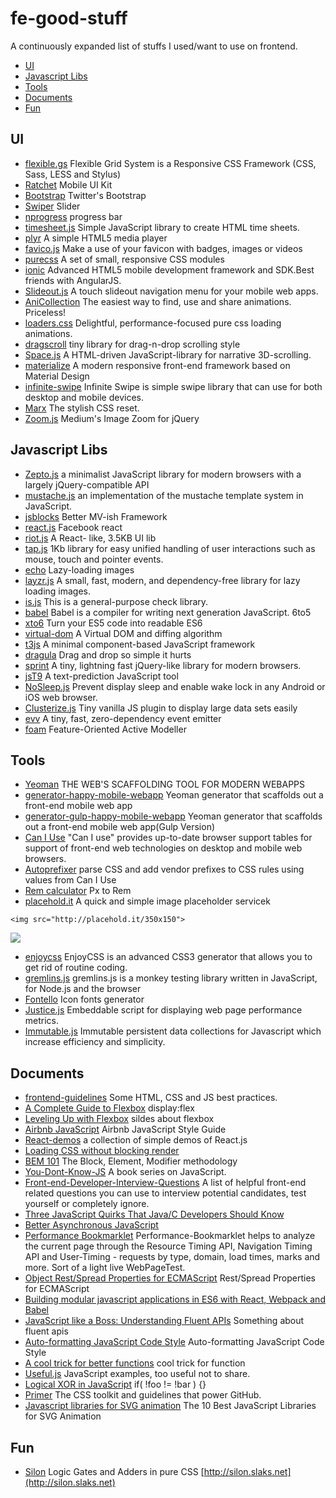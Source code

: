 # fe-good-stuff
A continuously expanded list of stuffs I used/want to use on frontend. 

- [UI](#ui) 
- [Javascript Libs](#javascript-libs)
- [Tools](#tools)
- [Documents](#documents)
- [Fun](#fun)

## UI
- [flexible.gs](https://github.com/flexiblegs) Flexible Grid System is a Responsive CSS Framework (CSS, Sass, LESS and Stylus)
- [Ratchet](http://goratchet.com) Mobile UI Kit
- [Bootstrap](http://getbootstrap.com/) Twitter's Bootstrap
- [Swiper](https://github.com/nolimits4web/Swiper) Slider
- [nprogress](https://github.com/rstacruz/nprogress)  progress bar
- [timesheet.js](https://github.com/sbstjn/timesheet.js) Simple JavaScript library to create HTML time sheets. 
- [plyr](https://github.com/Selz/plyr) A simple HTML5 media player
- [favico.js](http://lab.ejci.net/favico.js/) Make a use of your favicon with badges, images or videos
- [purecss](http://purecss.io/) A set of small, responsive CSS modules 
- [ionic](https://github.com/driftyco/ionic) Advanced HTML5 mobile development framework and SDK.Best friends with AngularJS.
- [Slideout.js](https://github.com/Mango/slideout) A touch slideout navigation menu for your mobile web apps.
- [AniCollection](https://github.com/anicollection/anicollection) The easiest way to find, use and share animations. Priceless!
- [loaders.css](https://github.com/ConnorAtherton/loaders.css) Delightful, performance-focused pure css loading animations.
- [dragscroll](https://github.com/asvd/dragscroll) tiny library for drag-n-drop scrolling style
- [Space.js](https://github.com/gopatrik/space.js)  A HTML-driven JavaScript-library for narrative 3D-scrolling. 
- [materialize](http://materializecss.com/) A modern responsive front-end framework based on Material Design
- [infinite-swipe](https://github.com/mctenshi/infinite-swipe) Infinite Swipe is simple swipe library that can use for both desktop and mobile devices.
- [Marx](https://github.com/mblode/marx) The stylish CSS reset.
- [Zoom.js](https://github.com/fat/zoom.js) Medium's Image Zoom for jQuery

## Javascript Libs
- [Zepto.js](http://zeptojs.com) a minimalist JavaScript library for modern browsers with a largely jQuery-compatible API
- [mustache.js](https://github.com/janl/mustache.js/)  an implementation of the mustache template system in JavaScript.
- [jsblocks](https://github.com/astoilkov/jsblocks) Better MV-ish Framework 
- [react.js](https://github.com/facebook/react) Facebook react
- [riot.js](https://github.com/muut/riotjs) A React- like, 3.5KB UI lib
- [tap.js](https://github.com/pukhalski/tap) 1Kb library for easy unified handling of user interactions such as mouse, touch and pointer events.
- [echo](https://github.com/toddmotto/echo) Lazy-loading images 
- [layzr.js](https://github.com/callmecavs/layzr.js) A small, fast, modern, and dependency-free library for lazy loading images. 
- [is.js](https://github.com/arasatasaygin/is.js) This is a general-purpose check library.
- [babel](https://github.com/babel/babel) Babel is a compiler for writing next generation JavaScript. 6to5
- [xto6](https://github.com/mohebifar/xto6) Turn your ES5 code into readable ES6
- [virtual-dom](https://github.com/Matt-Esch/virtual-dom) A Virtual DOM and diffing algorithm
- [t3js](https://github.com/box/t3js) A minimal component-based JavaScript framework
- [dragula](https://github.com/bevacqua/dragula) Drag and drop so simple it hurts
- [sprint](https://github.com/bendc/sprint) A tiny, lightning fast jQuery-like library for modern browsers.
- [jsT9](https://github.com/talyssonoc/jsT9) A text-prediction JavaScript tool
- [NoSleep.js](https://github.com/richtr/NoSleep.js) Prevent display sleep and enable wake lock in any Android or iOS web browser.
- [Clusterize.js](https://github.com/NeXTs/Clusterize.js) Tiny vanilla JS plugin to display large data sets easily
- [evv](https://github.com/chrisdavies/eev) A tiny, fast, zero-dependency event emitter
- [foam](https://github.com/foam-framework/foam) Feature-Oriented Active Modeller

## Tools
- [Yeoman](http://yeoman.io/) THE WEB'S SCAFFOLDING TOOL FOR MODERN WEBAPPS
- [generator-happy-mobile-webapp](https://github.com/zerob13/generator-happy-mobile-webapp) Yeoman generator that scaffolds out a front-end mobile web app    
- [generator-gulp-happy-mobile-webapp](https://github.com/zerob13/generator-gulp-happy-mobile-webapp) Yeoman generator that scaffolds out a front-end mobile web app(Gulp Version)
- [Can I Use](http://caniuse.com/) "Can I use" provides up-to-date browser support tables for support of front-end web technologies on desktop and mobile web browsers.
- [Autoprefixer](https://github.com/postcss/autoprefixer)  parse CSS and add vendor prefixes to CSS rules using values from Can I Use
- [Rem calculator](https://offroadcode.com/prototypes/rem-calculator/) Px to Rem 
- [placehold.it](http://placehold.it/) A quick and simple image placeholder servicek
```
<img src="http://placehold.it/350x150">
```

![](http://placehold.it/350x150)

- [enjoycss](http://enjoycss.com/) EnjoyCSS is an advanced CSS3 generator that allows you to get rid of routine coding.
- [gremlins.js](https://github.com/marmelab/gremlins.js) gremlins.js is a monkey testing library written in JavaScript, for Node.js and the browser
- [Fontello](http://fontello.com/) Icon fonts generator
- [Justice.js](https://github.com/okor/justice) Embeddable script for displaying web page performance metrics.
- [Immutable.js](https://github.com/facebook/immutable-js) Immutable persistent data collections for Javascript which increase efficiency and simplicity. 

## Documents 
- [frontend-guidelines](https://github.com/bendc/frontend-guidelines) Some HTML, CSS and JS best practices.
- [A Complete Guide to Flexbox](https://css-tricks.com/snippets/css/a-guide-to-flexbox/) display:flex
- [Leveling Up with Flexbox](https://www.slideshare.net/slideshow/embed_code/32757509)  sildes about flexbox
- [Airbnb JavaScript](https://github.com/airbnb/javascript) Airbnb JavaScript Style Guide
- [React-demos](https://github.com/ruanyf/react-demos) a collection of simple demos of React.js
- [Loading CSS without blocking render](http://keithclark.co.uk/articles/loading-css-without-blocking-render/)
- [BEM 101](https://css-tricks.com/bem-101/) The Block, Element, Modifier methodology
- [You-Dont-Know-JS](https://github.com/getify/You-Dont-Know-JS) A book series on JavaScript.
- [Front-end-Developer-Interview-Questions](https://github.com/h5bp/Front-end-Developer-Interview-Questions) A list of helpful front-end related questions you can use to interview potential candidates, test yourself or completely ignore. 
- [Three JavaScript Quirks That Java/C Developers Should Know](http://www.sitepoint.com/three-javascript-quirks-java-c-developers-should-know/)
- [Better Asynchronous JavaScript](http://eng.localytics.com/better-asynchronous-javascript/) 
- [Performance Bookmarklet](https://github.com/micmro/performance-bookmarklet) Performance-Bookmarklet helps to analyze the current page through the Resource Timing API, Navigation Timing API and User-Timing - requests by type, domain, load times, marks and more. Sort of a light live WebPageTest. 
- [Object Rest/Spread Properties for ECMAScript](https://github.com/sebmarkbage/ecmascript-rest-spread) Rest/Spread Properties for ECMAScript
- [Building modular javascript applications in ES6 with React, Webpack and Babel](https://medium.com/@yamalight/building-modular-javascript-applications-in-es6-with-react-webpack-and-babel-538189cd485f) 
- [JavaScript like a Boss: Understanding Fluent APIs](http://www.sitepoint.com/javascript-like-boss-understanding-fluent-apis/) Something about fluent apis
- [Auto-formatting JavaScript Code Style](https://medium.com/dev-channel/auto-formatting-javascript-code-style-fe0f98a923b8)  Auto-formatting JavaScript Code Style
- [A cool trick for better functions](http://javascriptodyssey.com/a-cool-trick-for-better-functions/)  cool trick for function
- [Useful.js](http://www.woollymittens.nl/useful/) JavaScript examples, too useful not to share.
- [Logical XOR in JavaScript](http://www.howtocreate.co.uk/xor.html)  if( !foo != !bar ) {}
- [Primer](http://primercss.io/) The CSS toolkit and guidelines that power GitHub.
- [Javascript libraries for SVG animation](http://noeticforce.com/Javascript-libraries-for-svg-animation) The 10 Best JavaScript Libraries for SVG Animation

## Fun    
- [Silon](https://github.com/SLaks/Silon) Logic Gates and Adders in pure CSS [http://silon.slaks.net](http://silon.slaks.net)
